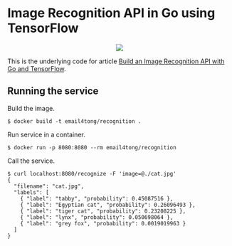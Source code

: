 # Image Recognition API in Go using TensorFlow

<p align="center">
  <img src="./cover.jpg"/>
</p>

This is the underlying code for article [Build an Image Recognition API with Go and TensorFlow](https://outcrawl.com/image-recognition-api-go-tensorflow).

## Running the service

Build the image.

```
$ docker build -t email4tong/recognition .
```

Run service in a container.

```
$ docker run -p 8080:8080 --rm email4tong/recognition
```

Call the service.

```
$ curl localhost:8080/recognize -F 'image=@./cat.jpg'
{
  "filename": "cat.jpg",
  "labels": [
    { "label": "tabby", "probability": 0.45087516 },
    { "label": "Egyptian cat", "probability": 0.26096493 },
    { "label": "tiger cat", "probability": 0.23208225 },
    { "label": "lynx", "probability": 0.050698064 },
    { "label": "grey fox", "probability": 0.0019019963 }
  ]
}
```
